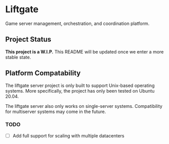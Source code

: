 # Liftgate
Game server management, orchestration, and coordination platform.

## Project Status
**This project is a W.I.P.** This README will be updated once we enter a more stable state.

## Platform Compatability 
The liftgate server project is only built to support Unix-based operating systems. More specifically, the project has only been tested on Ubuntu 20.04.

The liftgate server also only works on single-server systems. Compatibility for multiserver systems may come in the future.

### TODO
- [ ] Add full support for scaling with multiple datacenters
